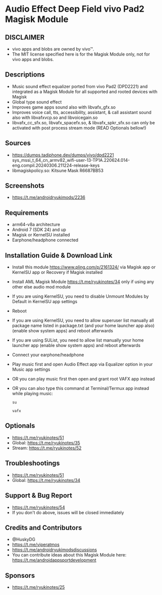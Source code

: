 # Audio Effect Deep Field vivo Pad2 Magisk Module

## DISCLAIMER
- vivo apps and blobs are owned by vivo™.
- The MIT license specified here is for the Magisk Module only, not for vivo apps and blobs.

## Descriptions
- Music sound effect equalizer ported from vivo Pad2 (DPD2221) and integrated as a Magisk Module for all supported and rooted devices with Magisk
- Global type sound effect
- Improves game apps sound also with libvafx_gfx.so
- Improves voice call, tts, accessibility, assistant, & call assistant sound also with libvafxvcp.so and libvoicegain.so
- libvafx_cc_sfx.so, libvafx_spacefx.so, & libvafx_spkr_sfx.so can only be activated with post process stream mode (READ Optionals bellow!)

## Sources
- https://dumps.tadiphone.dev/dumps/vivo/dpd2221 sys_mssi_t_64_cn_armv82_wifi-user-13-TP1A.220624.014-eng.compil.20240306.211224-release-keys
- libmagiskpolicy.so: Kitsune Mask R6687BB53

## Screenshots
- https://t.me/androidryukimods/2236

## Requirements
- arm64-v8a architecture
- Android 7 (SDK 24) and up
- Magisk or KernelSU installed
- Earphone/headphone connected

## Installation Guide & Download Link
- Install this module https://www.pling.com/p/2161324/ via Magisk app or KernelSU app or Recovery if Magisk installed
- Install AML Magisk Module https://t.me/ryukinotes/34 only if using any other else audio mod module
- If you are using KernelSU, you need to disable Unmount Modules by Default in KernelSU app settings
- Reboot
- If you are using KernelSU, you need to allow superuser list manually all package name listed in package.txt (and your home launcher app also) (enable show system apps) and reboot afterwards
- If you are using SUList, you need to allow list manually your home launcher app (enable show system apps) and reboot afterwards
- Connect your earphone/headphone
- Play music first and open Audio Effect app via Equalizer option in your Music app settings
- OR you can play music first then open and grant root VAFX app instead
- OR you can also type this command at Terminal/Termux app instead while playing music:

  `su`
  
  `vafx`


## Optionals
- https://t.me/ryukinotes/51
- Global: https://t.me/ryukinotes/35
- Stream: https://t.me/ryukinotes/52

## Troubleshootings
- https://t.me/ryukinotes/51
- Global: https://t.me/ryukinotes/34

## Support & Bug Report
- https://t.me/ryukinotes/54
- If you don't do above, issues will be closed immediately

## Credits and Contributors
- @HuskyDG
- https://t.me/viperatmos
- https://t.me/androidryukimodsdiscussions
- You can contribute ideas about this Magisk Module here: https://t.me/androidappsportdevelopment

## Sponsors
- https://t.me/ryukinotes/25


